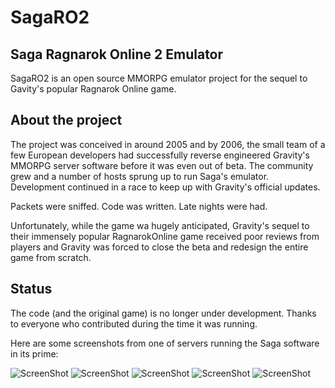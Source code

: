 SagaRO2
=======

Saga Ragnarok Online 2 Emulator
-------------------------------

SagaRO2 is an open source MMORPG emulator project for the sequel to Gavity's popular Ragnarok Online game.

About the project
-----------------
The project was conceived in around 2005 and by 2006, the small team of a few European developers had successfully reverse engineered Gravity's MMORPG server software before it was even out of beta.
The community grew and a number of hosts sprung up to run Saga's emulator. Development continued in a race to keep up with Gravity's official updates. 

Packets were sniffed.
Code was written.
Late nights were had.

Unfortunately, while the game wa hugely anticipated, Gravity's sequel to their immensely popular RagnarokOnline game received poor reviews from players and Gravity was forced to close the beta and redesign the entire game from scratch.

Status
-----
The code (and the original game) is no longer under development. Thanks to everyone who contributed during the time it was running. 

Here are some screenshots from one of servers running the Saga software in its prime:

![ScreenShot](https://raw.github.com/Willyham/SagaRO2/master/Screenshots/chiil.jpg)
![ScreenShot](https://raw.github.com/Willyham/SagaRO2/master/Screenshots/players.jpg)
![ScreenShot](https://raw.github.com/Willyham/SagaRO2/master/Screenshots/players2.jpg)
![ScreenShot](https://raw.github.com/Willyham/SagaRO2/master/Screenshots/christmas.jpg)
![ScreenShot](https://raw.github.com/Willyham/SagaRO2/master/Screenshots/screen6.jpg)
